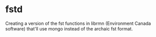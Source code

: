 fstd
====

Creating a version of the fst functions in librmn (Environment Canada software) that'll use mongo instead of the archaic fst format.